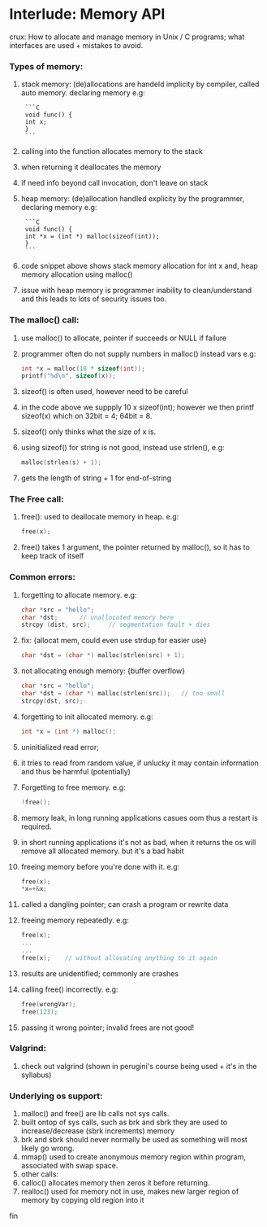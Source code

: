 # Interlude: Memory API

crux: How to allocate and manage memory in Unix / C programs; what interfaces
are used + mistakes to avoid.

### Types of memory:
1. stack memory: (de)allocations are handeld implicity by compiler, called  
auto memory. declaring memory e.g:
		
		```C
		void func() {
		int x;
		}
		```

1. calling into the function allocates memory to the stack
1. when returning it deallocates the memory
1. if need info beyond call invocation, don't leave on stack

1. heap memory: (de)allocation handled explicity by the programmer, declaring
  memory e.g:

		```C
		void func() {
		int *x = (int *) malloc(sizeof(int));
		}
		```

1. code snippet above shows stack memory allocation for int x and, heap
  memory allocation using malloc()
1. issue with heap memory is programmer inability to clean/understand and
 this leads to lots of security issues too.

### The malloc() call:
1. use malloc() to allocate, pointer if succeeds or NULL if failure	
1. programmer often do not supply numbers in malloc() instead vars e.g:

	```C
	int *x = malloc(10 * sizeof(int));
	printf("%d\n", sizeof(x));
	```

1. sizeof() is often used, however need to be careful
1. in the code above we suppply 10 x sizeof(int); however we then printf
 sizeof(x) which on 32bit = 4; 64bit = 8.
1. sizeof() only thinks what the size of x is.

1. using sizeof() for string is not good, instead use strlen(), e.g:

	```C
	malloc(strlen(s) + 1);
	```	

1. gets the length of string + 1 for end-of-string

### The Free call:
1. free(): used to deallocate memory in heap. e.g:

	```C
	free(x);
	```

1. free() takes 1 argument, the pointer returned by malloc(), so it has
 to keep track of itself

### Common errors:
1. forgetting to allocate memory. e.g:

	```C
	char *src = "hello";
	char *dst;		// unallocated memory here
	strcpy (dist, src); 	// segmentation fault + dies
	```	

1. fix: {allocat mem, could even use strdup for easier use}

	```C
	char *dst = (char *) malloc(strlen(src) + 1);	
	```

1. not allocating enough memory: {buffer overflow}

	```C
	char *src = "hello";
	char *dst = (char *) malloc(strlen(src));	// too small
	strcpy(dst, src);
	```

1. forgetting to init allocated memory. e.g:

	```C
	int *x = (int *) malloc();
	```

1. uninitialized read error;
1. it tries to read from random value, if unlucky it may contain
 information and thus be harmful (potentially)

1. Forgetting to free memory. e.g:	

	```C
	!free();
	```

1. memory leak, in long running applications casues oom thus a restart
 is required.
1. in short running applications it's not as bad, when it returns
 the os will remove all allocated memory. but it's a bad habit

1. freeing memory before you're done with it. e.g:

	```C
	free(x);
	*x=+&x;
	```

1. called a dangling pointer; can crash a program or rewrite data

1. freeing memory repeatedly. e.g:

	```C
	free(x);
	...
	...
	free(x);	// without allocating anything to it again
	```

1. results are unidentified; commonly are crashes

1. calling free() incorrectly. e.g:

	```C
	free(wrongVar);
	free(123);
	```

1. passing it wrong pointer; invalid frees are not good!

### Valgrind:
1. check out valgrind (shown in perugini's course being used + it's in
 the syllabus)

### Underlying os support:
1. malloc() and free() are lib calls not sys calls.
1. built ontop of sys calls, such as brk and sbrk they are used to 
 increase/decrease (sbrk increments) memory
1. brk and sbrk should never normally be used as something will most
 likely go wrong.
1. mmap() used to create anonymous memory region within program, associated
 with swap space.
1. other calls:
 1. calloc() allocates memory then zeros it before returning.
 1. realloc() used for memory not in use, makes new larger region of
     memory by copying old region into it

fin
